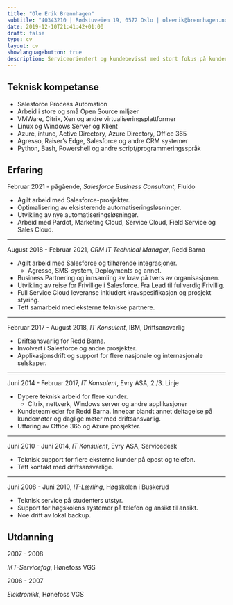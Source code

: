 ```yaml
---
title: "Ole Erik Brennhagen"
subtitle: "40343210 | Rødstuveien 19, 0572 Oslo | oleerik@brennhagen.no"
date: 2019-12-10T21:41:42+01:00
draft: false
type: cv
layout: cv
showlanguagebutton: true
description: Serviceorientert og kundebevisst med stort fokus på kunders tilfredshet. Han har god erfaring med systemer som Citrix, Windows Server, Xenserver, generelle nettverkssystemer, utvikling, Salesforce og andre systemer/applikasjoner. Han er en trivelig arbeidskollega med fokus på godt miljø på arbeidsplassen, alltid hyggelig og behjelpelig.
---
```

Teknisk kompetanse
------------------
- Salesforce Process Automation
- Arbeid i store og små Open Source miljøer
- VMWare, Citrix, Xen og andre virtualiseringsplattformer
- Linux og Windows Server og Klient
- Azure, intune, Active Directory, Azure Directory, Office 365
- Agresso, Raiser’s Edge, Salesforce og andre CRM systemer
- Python, Bash, Powershell og andre script/programmeringsspråk

Erfaring
------------------
Februar 2021 - pågående, *Salesforce Business Consultant*, Fluido
- Agilt arbeid med Salesforce-prosjekter.
- Optimalisering av eksisterende automatiseringsløsninger.
- Utvikling av nye automatiseringsløsninger.
- Arbeid med Pardot, Marketing Cloud, Service Cloud, Field Service og Sales Cloud.
________________
August 2018 - Februar 2021, *CRM IT Technical Manager*, Redd Barna
- Agilt arbeid med Salesforce og tilhørende integrasjoner.
    - Agresso, SMS-system, Deployments og annet.
- Business Partnering og innsamling av krav på tvers av organisasjonen.
- Utvikling av reise for Frivillige i Salesforce. Fra Lead til fullverdig Frivillig.
- Full Service Cloud leveranse inkludert kravspesifikasjon og prosjekt styring.
- Tett samarbeid med eksterne tekniske partnere.
________________

Februar 2017 - August 2018, *IT Konsulent*, IBM, Driftsansvarlig
- Driftsansvarlig for Redd Barna.
- Involvert i Salesforce og andre prosjekter.
- Applikasjonsdrift og support for flere nasjonale og internasjonale selskaper.
________________

Juni 2014 - Februar 2017, *IT Konsulent*, Evry ASA, 2./3. Linje
- Dypere teknisk arbeid for flere kunder.
    - Citrix, nettverk, Windows server og andre applikasjoner 
- Kundeteamleder for Redd Barna. Innebar blandt annet deltagelse på kundemøter og daglige møter med driftsansvarlig.
- Utføring av Office 365 og Azure prosjekter.
________________

Juni 2010 - Juni 2014, *IT Konsulent*, Evry ASA, Servicedesk
- Teknisk support for flere eksterne kunder på epost og telefon.
- Tett kontakt med driftsansvarlige.
________________
Juni 2008 - Juni 2010, *IT-Lærling*, Høgskolen i Buskerud
- Teknisk service på studenters utstyr.
- Support for høgskolens systemer på telefon og ansikt til ansikt.
- Noe drift av lokal backup.

Utdanning
------------------
2007 - 2008

*IKT-Servicefag*, Hønefoss VGS

2006 - 2007

*Elektronikk*, Hønefoss VGS
